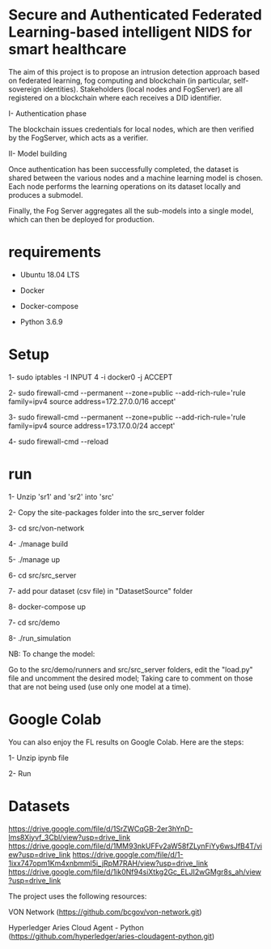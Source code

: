 # Secure and Authenticated Federated Learning-based intelligent NIDS for smart healthcare 

The aim of this project is to propose an intrusion detection approach based on federated learning, fog computing and blockchain (in particular, self-sovereign identities). Stakeholders (local nodes and FogServer) are all registered on a blockchain where each receives a DID identifier.


I- Authentication phase


The blockchain issues credentials for local nodes, which are then verified by the FogServer, which acts as a verifier.



II- Model building


Once authentication has been successfully completed, the dataset is shared between the various nodes and a machine learning model is chosen. Each node performs the learning operations on its dataset locally and produces a submodel.


Finally, the Fog Server aggregates all the sub-models into a single model, which can then be deployed for production.

# requirements

- Ubuntu 18.04 LTS

- Docker

- Docker-compose

- Python 3.6.9



# Setup 


1- sudo iptables -I INPUT 4 -i docker0 -j ACCEPT


2- sudo firewall-cmd --permanent --zone=public --add-rich-rule='rule family=ipv4 source address=172.27.0.0/16 accept'



3- sudo firewall-cmd --permanent --zone=public --add-rich-rule='rule family=ipv4 source address=173.17.0.0/24 accept'



4- sudo firewall-cmd --reload

# run

1- Unzip 'sr1' and 'sr2' into 'src'

2- Copy the site-packages folder into the src_server folder


3- cd src/von-network



4- ./manage build



5- ./manage up 



6- cd src/src_server


7- add pour dataset (csv file) in "DatasetSource" folder 


8- docker-compose up


7- cd src/demo



8- ./run_simulation


NB: To change the model: 


Go to the src/demo/runners and src/src_server folders, edit the "load.py" file and uncomment the desired model;
Taking care to comment on those that are not being used (use only one model at a time).


# Google Colab



You can also enjoy the FL results on Google Colab. Here are the steps:


1- Unzip ipynb file 


2- Run


# Datasets

https://drive.google.com/file/d/1SrZWCqGB-2er3hYnD-lms8Xiyvf_3Cbl/view?usp=drive_link
https://drive.google.com/file/d/1MM93nkUFFv2aW58fZLynFiYy6wsJfB4T/view?usp=drive_link
https://drive.google.com/file/d/1-1ixx747opm1Km4xnbmml5i_jRpM7RAH/view?usp=drive_link
https://drive.google.com/file/d/1ik0Nf94siXtkg2Gc_ELJI2wGMgr8s_ah/view?usp=drive_link





The project uses the following resources:



VON Network (https://github.com/bcgov/von-network.git)



Hyperledger Aries Cloud Agent - Python  (https://github.com/hyperledger/aries-cloudagent-python.git)
